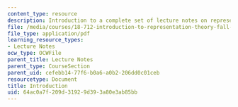 ```yaml
---
content_type: resource
description: Introduction to a complete set of lecture notes on representation theory.
file: /media/courses/18-712-introduction-to-representation-theory-fall-2010/64ac0a7f209d31929d393a80e3ab85bb_MIT18_712F10_intro.pdf
file_type: application/pdf
learning_resource_types:
- Lecture Notes
ocw_type: OCWFile
parent_title: Lecture Notes
parent_type: CourseSection
parent_uid: cefebb14-77f6-b0a6-a0b2-206dd0c01ceb
resourcetype: Document
title: Introduction
uid: 64ac0a7f-209d-3192-9d39-3a80e3ab85bb
---
```

